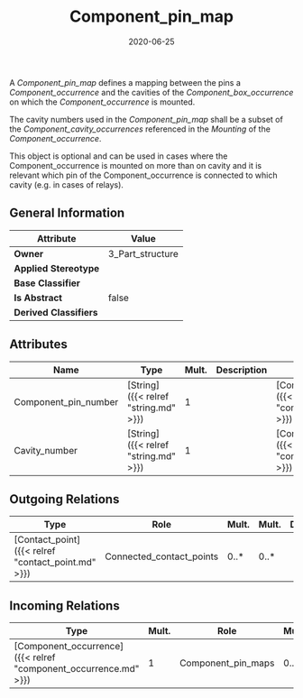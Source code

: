 ﻿---
title: Component_pin_map
toc: false
type: specs
date: "2020-06-25"
draft: false
specification: KBL
version: 2.5.sr1
documentType: "Recommendation"
elementType: Class
classes:
  - Component_pin_map
menu_name: kbl-2.5.sr1
---
<p> A <i>Component_pin_map</i> defines a mapping between the pins a <i>Component_occurrence</i> and the cavities of the <i>Component_box_occurrence</i> on which the <i>Component_occurrence</i> is mounted.      </p>      <p> The cavity numbers used in the <i>Component_pin_map</i> shall be a subset of the <i>Component_cavity_occurrences</i> referenced in the <i>Mounting</i> of the <i>Component_occurrence</i>.     </p>      <p> This object is optional and can be used in cases where the Component_occurrence is mounted on more than on cavity and it is relevant which pin of the Component_occurrence is connected to which cavity (e.g. in cases of relays).       </p>

## General Information

| Attribute               | Value |
|-------------------------|-------|
| **Owner**               | 3_Part_structure |
| **Applied Stereotype**  |   |
| **Base Classifier**     |   |
| **Is Abstract**         | false |
| **Derived Classifiers** |   |

## Attributes
|  Name  |  Type  |  Mult.  |  Description  |  Owning Classifier  |
|--------|--------|---------|---------------|--------------|
|Component_pin_number | [String]({{< relref "string.md" >}}) | 1 |  | [Component_pin_map]({{< relref "component_pin_map.md" >}}) |
|Cavity_number | [String]({{< relref "string.md" >}}) | 1 |  | [Component_pin_map]({{< relref "component_pin_map.md" >}}) |

## Outgoing Relations
|    Type  |   Role   |   Mult.   |   Mult.   |   Description   |
|----------|----------|-----------|-----------|-----------------|
| [Contact_point]({{< relref "contact_point.md" >}}) | Connected_contact_points | 0..* | 0..* |  |
##  Incoming Relations
|    Type  |   Mult.  |   Role    |   Mult.   |   Description  |
|----------|----------|-----------|-----------|----------------|
| [Component_occurrence]({{< relref "component_occurrence.md" >}}) | 1 | Component_pin_maps | 0..* | The <i>Component_pin_map</i> used for this <i>Component_occurrence.</i> |
